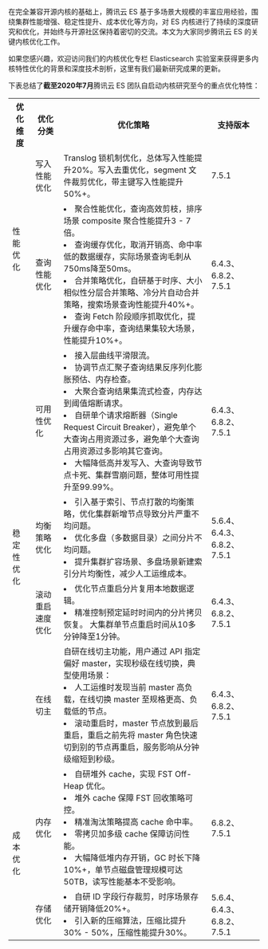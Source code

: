 在完全兼容开源内核的基础上，腾讯云 ES 基于多场景大规模的丰富应用经验，围绕集群性能增强、稳定性提升、成本优化等方向，对 ES 内核进行了持续的深度研究和优化，并始终与开源社区保持着密切的交流。本文为大家同步腾讯云 ES 的关键内核优化工作。

如果您感兴趣，欢迎访问我们的内核优化专栏 Elasticsearch 实验室来获得更多内核特性优化的背景和深度技术剖析，这里有我们最新研究成果的更新。

下表总结了**截至2020年7月**腾讯云 ES 团队自启动内核研究至今的重点优化特性：
<table class="tg">
  <tbody><tr>
    <th class="tg-llyw">优化维度</th>
    <th class="tg-llyw">优化分类</th>
    <th class="tg-llyw">优化策略</th>
    <th class="tg-llyw">	支持版本</th>
  </tr>
<tr>
    <td class="tg-0pky"  rowspan="2">性能优化</td>
    <td class="tg-0pky">写入性能优化</td>
    <td class="tg-0pky">Translog 锁机制优化，总体写入性能提升20%。写入去重优化，segment 文件裁剪优化，带主键写入性能提升50%+。</td>
    <td class="tg-0pky">7.5.1</td>
  </tr>
	<tr>
    <td class="tg-0pky">查询性能优化</td>
    <td class="tg-0pky"><li>聚合性能优化，查询高效剪枝，排序场景 composite 聚合性能提升3 - 7倍。
<li>查询缓存优化，取消开销高、命中率低的数据缓存，实际场景查询毛刺从750ms降至50ms。
<li>合并策略优化，自研基于时序、大小相似性分层合并策略、冷分片自动合并策略，搜索场景查询性能提升40%+。
<li>查询 Fetch 阶段顺序抓取优化，提升缓存命中率，查询结果集较大场景，性能提升10%+。</td>
    <td class="tg-0pky">6.4.3、6.8.2、7.5.1</td>
  </tr>
<tr>
    <td class="tg-0pky"  rowspan="4">稳定性优化</td>
    <td class="tg-0pky">可用性优化</td>
    <td class="tg-0pky"><li>接入层曲线平滑限流。<li>协调节点汇聚子查询结果反序列化膨胀预估、内存检查。<li>大聚合查询结果集流式检查，内存达到阈值熔断请求。<li>自研单个请求熔断器（Single Request Circuit Breaker），避免单个大查询占用资源过多，避免单个大查询占用资源过多影响其它查询。<li>大幅降低高并发写入、大查询导致节点卡死、集群雪崩问题，整体可用性提升至99.99%。
</td>
    <td class="tg-0pky">6.4.3、6.8.2、7.5.1</td>
  </tr>
<tr>
    <td class="tg-0pky">均衡策略优化</td>
    <td class="tg-0pky"><li>引入基于索引、节点打散的均衡策略，优化集群新增节点导致分片严重不均问题。<li>优化多盘（多数据目录）之间分片不均问题。<li>提升集群扩容场景、多盘场景新建索引分片均衡性，减少人工运维成本。
</td>
    <td class="tg-0pky">5.6.4、6.4.3、6.8.2、7.5.1</td>
  </tr>
	<tr>
    <td class="tg-0pky">滚动重启速度优化</td>
    <td class="tg-0pky"><li>优化节点重启分片复用本地数据逻辑。<li>精准控制预定延时时间内的分片拷贝恢复。
大集群单节点重启时间从10多分钟降至1分钟。
</td>
    <td class="tg-0pky">6.4.3、6.8.2、7.5.1</td>
  </tr>
<tr>
    <td class="tg-0pky">在线切主</td>
    <td class="tg-0pky">自研在线切主功能，用户通过 API 指定偏好 master，实现秒级在线切换，典型使用场景：
<li>人工运维时发现当前 master 高负载，在线切换 master 至规格更高、负载低的节点。
<li>滚动重启时，master 节点放到最后重启，重启之前先将 master 角色快速切到别的节点再重启，服务影响从分钟级缩短到秒级。
</td>
    <td class="tg-0pky">6.4.3、6.8.2、7.5.1</td>
  </tr>
	<tr>
	 <td class="tg-0pky"  rowspan="2">成本优化</td>
    <td class="tg-0pky">内存优化</td>
    <td class="tg-0pky"><li>自研堆外 cache，实现 FST Off-Heap 优化。<li>堆外 cache 保障 FST 回收策略可控。<li>精准淘汰策略提高 cache 命中率。<li>零拷贝加多级 cache 保障访问性能。<li>大幅降低堆内存开销，GC 时长下降10%+，单节点磁盘管理规模可达50TB，读写性能基本不受影响。
</td>
    <td class="tg-0pky">6.8.2、7.5.1</td>
  </tr>
	<tr>
    <td class="tg-0pky">存储优化</td>
    <td class="tg-0pky"><li>自研 ID 字段行存裁剪，时序场景存储开销降低20%+。<li>引入新的压缩算法，压缩比提升30% - 50%，压缩性能提升30%。
</td>
    <td class="tg-0pky">5.6.4、6.4.3、6.8.2、7.5.1</td>
  </tr>
</tbody></table>

